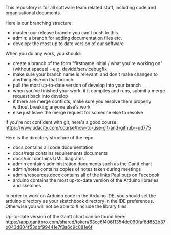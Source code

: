 This repository is for all software team related stuff, including code and organisational documents.

Here is our branching structure:

- master: our release branch: you can't push to this
- admin: a branch for adding documentation files etc.
- develop: the most up to date version of our software

When you do any work, you should:

- create a branch of the form "firstname initial / what you're working on" (without spaces) - e.g. davidd/servicebugfix
- make sure your branch name is relevant, and don't make changes to anything else on that branch
- pull the most up-to-date version of develop into your branch
- when you've finished your work, if it compiles and runs, submit a merge request back into develop
- if there are merge conflicts, make sure you resolve them properly without breaking anyone else's work
- else just leave the merge request for someone else to resolve

If you're not confident with git, here's a good course: https://www.udacity.com/course/how-to-use-git-and-github--ud775

Here is the directory structure of the repo:

- docs contains all code documentation
- docs/reqs contains requirements documents
- docs/uml contains UML diagrams
- admin contains administration documents such as the Gantt chart
- admin/notes contains copies of notes taken during meetings
- admin/resources.docx contains all of the links Paul puts on Facebook
- arduino contains the most up-to-date version of the Arduino libraries and sketches

In order to work on Arduino code in the Arduino IDE, you should set the arduino directory as your sketchbook directory in 
the IDE preferences. Otherwise you will not be able to #include the library files.

Up-to-date version of the Gantt chart can be found here: 
https://app.ganttpro.com/shared/token/63cc6f406f1354dc090faf8d852b37b043d804f53dbf99441e7f3a6c9c081e6f
